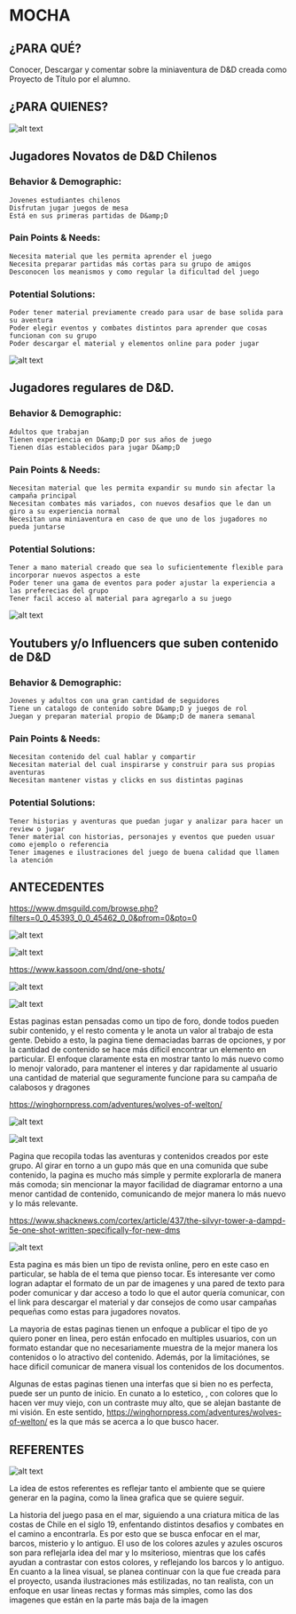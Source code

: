 # MOCHA
## ¿PARA QUÉ?
Conocer, Descargar y comentar sobre la miniaventura de D&amp;D creada como Proyecto de Título por el alumno.

## ¿PARA QUIENES?

![alt text](https://github.com/LeOcto/MOCHA/blob/main/a/jovenes.jpg)
## Jugadores Novatos de D&amp;D Chilenos
### Behavior & Demographic:
 
    Jovenes estudiantes chilenos
    Disfrutan jugar juegos de mesa
    Está en sus primeras partidas de D&amp;D

### Pain Points & Needs:

    Necesita material que les permita aprender el juego
    Necesita preparar partidas más cortas para su grupo de amigos
    Desconocen los meanismos y como regular la dificultad del juego

### Potential Solutions:

    Poder tener material previamente creado para usar de base solida para su aventura
    Poder elegir eventos y combates distintos para aprender que cosas funcionan con su grupo
    Poder descargar el material y elementos online para poder jugar

![alt text](https://github.com/LeOcto/MOCHA/blob/main/a/players.png)
## Jugadores regulares de D&amp;D.
### Behavior & Demographic:
 
    Adultos que trabajan
    Tienen experiencia en D&amp;D por sus años de juego
    Tienen días establecidos para jugar D&amp;D

### Pain Points & Needs:

    Necesitan material que les permita expandir su mundo sin afectar la campaña principal
    Necesitan combates más variados, con nuevos desafios que le dan un giro a su experiencia normal
    Necesitan una miniaventura en caso de que uno de los jugadores no pueda juntarse

### Potential Solutions:

    Tener a mano material creado que sea lo suficientemente flexible para incorporar nuevos aspectos a este
    Poder tener una gama de eventos para poder ajustar la experiencia a las preferecias del grupo
    Tener facil acceso al material para agregarlo a su juego

![alt text](https://github.com/LeOcto/MOCHA/blob/main/a/youtuber.png)
## Youtubers y/o Influencers que suben contenido de D&amp;D
### Behavior & Demographic:
 
    Jovenes y adultos con una gran cantidad de seguidores
    Tiene un catalogo de contenido sobre D&amp;D y juegos de rol
    Juegan y preparan material propio de D&amp;D de manera semanal

### Pain Points & Needs:

    Necesitan contenido del cual hablar y compartir
    Necesitan material del cual inspirarse y construir para sus propias aventuras
    Necesitan mantener vistas y clicks en sus distintas paginas

### Potential Solutions:

    Tener historias y aventuras que puedan jugar y analizar para hacer un review o jugar
    Tener material con historias, personajes y eventos que pueden usuar como ejemplo o referencia
    Tener imagenes e ilustraciones del juego de buena calidad que llamen la atención


## ANTECEDENTES
https://www.dmsguild.com/browse.php?filters=0_0_45393_0_0_45462_0_0&pfrom=0&pto=0

![alt text](https://github.com/LeOcto/MOCHA/blob/main/a/ante-03.png)

![alt text](https://github.com/LeOcto/MOCHA/blob/main/a/ante-04.png)

https://www.kassoon.com/dnd/one-shots/

![alt text](https://github.com/LeOcto/MOCHA/blob/main/a/ante-06.png)

![alt text](https://github.com/LeOcto/MOCHA/blob/main/a/ante-07.png)

Estas paginas estan pensadas como un tipo de foro, donde todos pueden subir contenido, y el resto comenta y le anota un valor al trabajo de esta gente. Debido a esto, la pagina tiene demaciadas barras de opciones, y por la cantidad de contenido se hace más dificil encontrar un elemento en particular. El enfoque claramente esta en mostrar tanto lo más nuevo como lo menojr valorado, para mantener el interes y dar rapidamente al usuario una cantidad de material que seguramente funcione para su campaña de calabosos y dragones

https://winghornpress.com/adventures/wolves-of-welton/

![alt text](https://github.com/LeOcto/MOCHA/blob/main/a/ante-01.png)

![alt text](https://github.com/LeOcto/MOCHA/blob/main/a/ante-02.png)

Pagina que recopila todas las aventuras y contenidos creados por este grupo. Al girar en torno a un gupo más que en una comunida que sube contenido, la pagina es mucho más simple y permite explorarla de manera más comoda; sin mencionar la mayor facilidad de diagramar entorno a una menor cantidad de contenido, comunicando de mejor manera lo más nuevo y lo más relevante.

https://www.shacknews.com/cortex/article/437/the-silvyr-tower-a-dampd-5e-one-shot-written-specifically-for-new-dms

![alt text](https://github.com/LeOcto/MOCHA/blob/main/a/ante-05.png)

Esta pagina es más bien un tipo de revista online, pero en este caso en particular, se habla de el tema que pienso tocar. Es interesante ver como logran adaptar el formato de un par de imagenes y una pared de texto para poder comunicar y dar acceso a todo lo que el autor quería comunicar, con el link para descargar el material y dar consejos de como usar campañas pequeñas como estas para jugadores novatos.



La mayoria de estas paginas tienen un enfoque a publicar el tipo de yo quiero poner en linea, pero están enfocado en multiples usuarios, con un formato estandar que no necesariamente muestra de la mejor manera los contenidos o lo atractivo del contenido. Además, por la limitaciónes, se hace dificil comunicar de manera visual los contenidos de los documentos.

Algunas de estas paginas tienen una interfas que si bien no es perfecta, puede ser un punto de inicio. En cunato a lo estetico, , con colores que lo hacen ver muy viejo, con un contraste muy alto, que se alejan bastante de mi visión. En este sentido, https://winghornpress.com/adventures/wolves-of-welton/ es la que más se acerca a lo que busco hacer.

## REFERENTES

![alt text](https://github.com/LeOcto/MOCHA/blob/main/a/moodboard.png)

La idea de estos referentes es reflejar tanto el ambiente que se quiere generar en la pagina, como la linea grafica que se quiere seguir.

La historia del juego pasa en el mar, siguiendo a una criatura mitica de las costas de Chile en el siglo 19, enfentando distintos desafios y combates en el camino a encontrarla. Es por esto que se busca enfocar en el mar, barcos, misterio y lo antiguo. El uso de los colores azules y azules oscuros son para reflejarla idea del mar y lo msiterioso, mientras que los cafés ayudan a contrastar con estos colores, y reflejando los barcos y lo antiguo. En cuanto a la linea visual, se planea continuar con la que fue creada para el proyecto, usanda ilustraciones más estilizadas, no tan realista, con un enfoque en usar lineas rectas y formas más simples, como las dos imagenes que están en la parte más baja de la imagen

